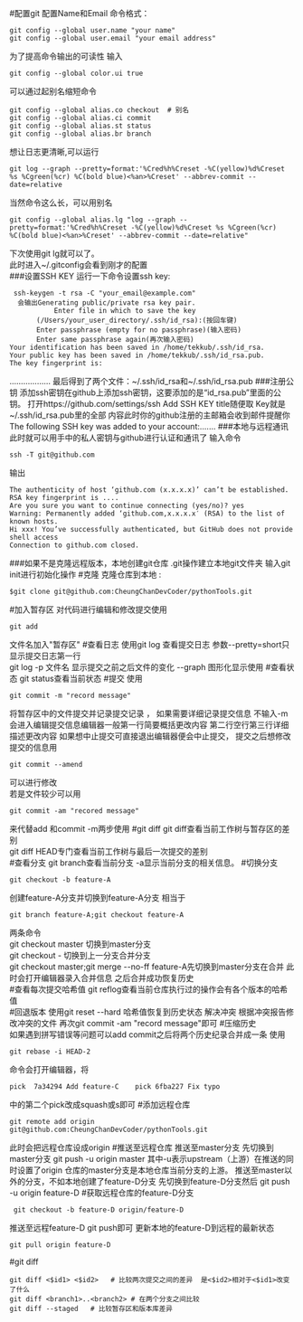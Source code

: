 #配置git
配置Name和Email
 命令格式：
 ```
git config --global user.name "your name"
git config --global user.email "your email address" 
```
为了提高命令输出的可读性
输入           
```
git config --global color.ui true
```
可以通过起别名缩短命令
```
git config --global alias.co checkout  # 别名
git config --global alias.ci commit
git config --global alias.st status
git config --global alias.br branch
```
想让日志更清晰,可以运行
```
git log --graph --pretty=format:'%Cred%h%Creset -%C(yellow)%d%Creset %s %Cgreen(%cr) %C(bold blue)<%an>%Creset' --abbrev-commit --date=relative  
```
当然命令这么长，可以用别名
```
git config --global alias.lg "log --graph --pretty=format:'%Cred%h%Creset -%C(yellow)%d%Creset %s %Cgreen(%cr) %C(bold blue)<%an>%Creset' --abbrev-commit --date=relative"
```
下次使用git lg就可以了。  
此时进入~/.gitconfig会看到刚才的配置  
###设置SSH KEY
运行一下命令设置ssh key:  
```
 ssh-keygen -t rsa -C "your_email@example.com"
  会输出Generating public/private rsa key pair.
           Enter file in which to save the key
　　　　(/Users/your_user_directory/.ssh/id_rsa):(按回车键)
　　　　Enter passphrase (empty for no passphrase)(输入密码)
　　　　Enter same passphrase again(再次输入密码)
Your identification has been saved in /home/tekkub/.ssh/id_rsa.
Your public key has been saved in /home/tekkub/.ssh/id_rsa.pub.
The key fingerprint is:
```
……………… 最后得到了两个文件：~/.ssh/id_rsa和~/.ssh/id_rsa.pub
###注册公钥
添加ssh密钥在github上添加ssh密钥，这要添加的是“id_rsa.pub”里面的公钥。
打开https://github.com/settings/ssh  Add SSH KEY  title随便取 Key就是~/.ssh/id_rsa.pub里的全部
内容此时你的github注册的主邮箱会收到邮件提醒你The following SSH key was added to your account:.......
###本地与远程通讯
此时就可以用手中的私人密钥与github进行认证和通讯了 输入命令 
```
ssh -T git@github.com
```
输出   
```
The authenticity of host ‘github.com (x.x.x.x)’ can’t be established.
RSA key fingerprint is ....
Are you sure you want to continue connecting (yes/no)? yes
Warning: Permanently added ‘github.com,x.x.x.x′ (RSA) to the list of known hosts.
Hi xxx! You’ve successfully authenticated, but GitHub does not provide shell access
Connection to github.com closed.
```
###如果不是克隆远程版本，本地创建git仓库
.git操作建立本地git文件夹 输入git init进行初始化操作
#克隆
克隆仓库到本地 : 
```
$git clone git@github.com:CheungChanDevCoder/pythonTools.git
```
#加入暂存区
对代码进行编辑和修改提交使用
```
git add
```
文件名加入"暂存区"
#查看日志
使用git log 查看提交日志 参数--pretty=short只显示提交日志第一行  
git log -p 文件名 显示提交之前之后文件的变化 --graph 图形化显示使用
#查看状态
git status查看当前状态
#提交
使用
```
git commit -m "record message" 
```
将暂存区中的文件提交并记录提交记录 ，
如果需要详细记录提交信息 不输入-m 会进入编辑提交信息编辑器一般第一行简要概括更改内容
第二行空行第三行详细描述更改内容 如果想中止提交可直接退出编辑器便会中止提交，
提交之后想修改提交的信息用
```
git commit --amend
```
可以进行修改   
若是文件较少可以用
```
git commit -am "recored message"
```
来代替add 和commit -m两步使用
#git diff
git diff查看当前工作树与暂存区的差别   
git diff HEAD专门查看当前工作树与最后一次提交的差别  
#查看分支
git branch查看当前分支  -a显示当前分支的相关信息。
#切换分支
```
git checkout -b feature-A 
```
创建feature-A分支并切换到feature-A分支 相当于
```
git branch feature-A;git checkout feature-A
```
两条命令    
git  checkout master 切换到master分支   
git checkout - 切换到上一分支合并分支   
git checkout master;git merge --no-ff feature-A先切换到master分支在合并 
  此时会打开编辑器录入合并信息 之后合并成功恢复历史  
#查看每次提交哈希值
git reflog查看当前仓库执行过的操作会有各个版本的哈希值   
#回退版本
 使用git reset --hard 哈希值恢复到历史状态
解决冲突   根据冲突报告修改冲突的文件 再次git commit -am "record message"即可
#压缩历史   
如果遇到拼写错误等问题可以add commit之后将两个历史纪录合并成一条 
使用
```
git rebase -i HEAD-2
```
 命令会打开编辑器，将
 ```
 pick  7a34294 Add feature-C    pick 6fba227 Fix typo
 ```
 中的第二个pick改成squash或s即可
#添加远程仓库
```
git remote add origin git@github.com:CheungChanDevCoder/pythonTools.git 
```
此时会把远程仓库设成origin
#推送至远程仓库 推送至master分支 
先切换到master分支  git push -u origin master 其中-u表示upstream（上游）在推送的同时设置了origin   仓库的master分支是本地仓库当前分支的上游。   推送至master以外的分支，不如本地创建了feature-D分支 先切换到feature-D分支然后          git push -u origin feature-D
#获取远程仓库的feature-D分支 
```
 git checkout -b feature-D origin/feature-D  
 ```
推送至远程feature-D git push即可
更新本地的feature-D到远程的最新状态
```
git pull origin feature-D
```
#git diff
```
git diff <$id1> <$id2>   # 比较两次提交之间的差异  是<$id2>相对于<$id1>改变了什么
git diff <branch1>..<branch2> # 在两个分支之间比较 
git diff --staged   # 比较暂存区和版本库差异
```
